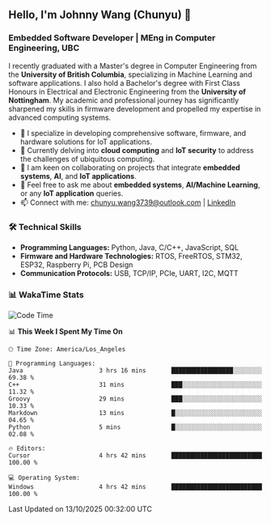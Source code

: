 ## Hello, I'm Johnny Wang (Chunyu) 👋

### Embedded Software Developer | MEng in Computer Engineering, UBC

I recently graduated with a Master's degree in Computer Engineering from the **University of British Columbia**, specializing in Machine Learning and software applications. I also hold a Bachelor's degree with First Class Honours in Electrical and Electronic Engineering from the **University of Nottingham**. My academic and professional journey has significantly sharpened my skills in firmware development and propelled my expertise in advanced computing systems.

- 🔭 I specialize in developing comprehensive software, firmware, and hardware solutions for IoT applications.
- 🌱 Currently delving into **cloud computing** and **IoT security** to address the challenges of ubiquitous computing.
- 🤝 I am keen on collaborating on projects that integrate **embedded systems**, **AI**, and **IoT applications**.
- 💬 Feel free to ask me about **embedded systems**, **AI/Machine Learning**, or any **IoT application** queries.
- 📫 Connect with me: [chunyu.wang3739@outlook.com](mailto:chunyu.wang3739@outlook.com) | [LinkedIn](https://www.linkedin.com/in/shycw1/)


### 🛠️ Technical Skills
- **Programming Languages:** Python, Java, C/C++, JavaScript, SQL
- **Firmware and Hardware Technologies:** RTOS, FreeRTOS, STM32, ESP32, Raspberry Pi, PCB Design
- **Communication Protocols:** USB, TCP/IP, PCIe, UART, I2C, MQTT

### 📊 WakaTime Stats
<!--START_SECTION:waka-->
![Code Time](http://img.shields.io/badge/Code%20Time-155%20hrs%201%20min-blue)

📊 **This Week I Spent My Time On** 

```text
🕑︎ Time Zone: America/Los_Angeles

💬 Programming Languages: 
Java                     3 hrs 16 mins       █████████████████░░░░░░░░   69.38 % 
C++                      31 mins             ███░░░░░░░░░░░░░░░░░░░░░░   11.32 % 
Groovy                   29 mins             ███░░░░░░░░░░░░░░░░░░░░░░   10.33 % 
Markdown                 13 mins             █░░░░░░░░░░░░░░░░░░░░░░░░   04.65 % 
Python                   5 mins              █░░░░░░░░░░░░░░░░░░░░░░░░   02.08 % 

🔥 Editors: 
Cursor                   4 hrs 42 mins       █████████████████████████   100.00 % 

💻 Operating System: 
Windows                  4 hrs 42 mins       █████████████████████████   100.00 % 
```


 Last Updated on 13/10/2025 00:32:00 UTC
<!--END_SECTION:waka-->
